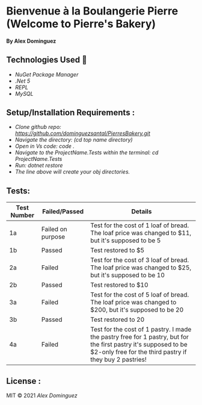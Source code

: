 # Bienvenue à la Boulangerie Pierre (Welcome to Pierre's Bakery)


#### By Alex Dominguez

## Technologies Used :floppy_disk:
* _NuGet Package Manager_
* _.Net 5_
* _REPL_
* _MySQL_


## Setup/Installation Requirements :

* _Clone github repo: https://github.com/dominguezsantal/PierresBakery.git_
* _Navigate the directory: (cd top name directory)_
* _Open in Vs code: code ._
* _Navigate to the ProjectName.Tests within the terminal: cd ProjectName.Tests_
* _Run: dotnet restore_
* _The line above will create your obj directories._

## Tests:
Test Number | Failed/Passed | Details | 
--- | --- | --- |
1a | Failed on purpose | Test for the cost of 1 loaf of bread. The loaf price was changed to $11, but it's supposed to be  5|
1b | Passed | Test restored to $5|
2a | Failed | Test for the cost of 3 loaf of bread. The loaf price was changed to $25, but it's supposed to be 10|
2b | Passed | Test restored to $10|
3a | Failed | Test for the cost of 5 loaf of bread. The loaf price was changed to $200, but it's supposed to be 20|
3b | Passed | Test restored to 20|
4a | Failed | Test for the cost of 1 pastry. I made the pastry free for 1 pastry, but for the first pastry it's supposed to be $2-only free for the third pastry if they buy 2 pastries!|

## License :
MIT &copy; 2021 _Alex Dominguez_
